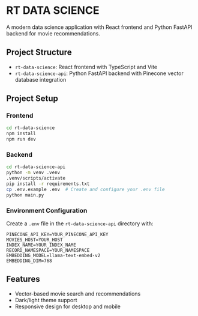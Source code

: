 # RT DATA SCIENCE

A modern data science application with React frontend and Python FastAPI backend for movie recommendations.

## Project Structure

- `rt-data-science`: React frontend with TypeScript and Vite
- `rt-data-science-api`: Python FastAPI backend with Pinecone vector database integration

## Project Setup

### Frontend

```bash
cd rt-data-science
npm install
npm run dev
```

### Backend

```bash
cd rt-data-science-api
python -m venv .venv
.venv/scripts/activate
pip install -r requirements.txt
cp .env.example .env  # Create and configure your .env file
python main.py
```

### Environment Configuration

Create a `.env` file in the `rt-data-science-api` directory with:

```
PINECONE_API_KEY=YOUR_PINECONE_API_KEY
MOVIES_HOST=YOUR_HOST
INDEX_NAME=YOUR_INDEX_NAME
RECORD_NAMESPACE=YOUR_NAMESPACE
EMBEDDING_MODEL=llama-text-embed-v2
EMBEDDING_DIM=768
```

## Features

- Vector-based movie search and recommendations
- Dark/light theme support
- Responsive design for desktop and mobile
